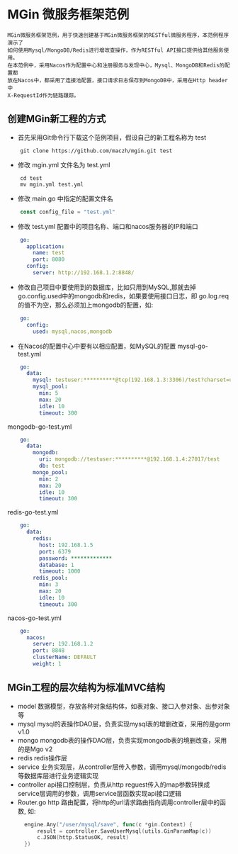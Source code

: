 # MGin 微服务框架范例

    MGin微服务框架范例，用于快速创建基于MGin微服务框架的RESTful微服务程序，本范例程序演示了
    如何使用Mysql/MongoDB/Redis进行增改查操作，作为RESTful API接口提供给其他服务使用。
    在本范例中，采用Nacos作为配置中心和注册服务与发现中心，Mysql、MongoDB和Redis的配置都
    放在Nacos中，都采用了连接池配置，接口请求日志保存到MongoDB中，采用在Http header中
    X-RequestId作为链路跟踪。
    
## 创建MGin新工程的方式

+ 首先采用Git命令行下载这个范例项目，假设自己的新工程名称为 test
    
```shell script
    git clone https://github.com/maczh/mgin.git test
```
    
+ 修改 mgin.yml 文件名为 test.yml
    
```shell script
    cd test
    mv mgin.yml test.yml
```
    
+ 修改 main.go 中指定的配置文件名
    
```go
    const config_file = "test.yml"
```
    
+ 修改 test.yml 配置中的项目名称、端口和nacos服务器的IP和端口
    
```yaml
    go:
      application:
        name: test
        port: 8080
      config:
        server: http://192.168.1.2:8848/
```
    
+ 修改自己项目中要使用到的数据库，比如只用到MySQL,那就去掉go.config.used中的mongodb和redis，如果要使用接口日志，即 go.log.req的值不为空，那么必须加上mongodb的配置，如:
    
```yaml
    go:
      config:
        used: mysql,nacos,mongodb
```
    
+ 在Nacos的配置中心中要有以相应配置，如MySQL的配置 
    mysql-go-test.yml
```yaml
    go:
      data:
        mysql: testuser:**********@tcp(192.168.1.3:3306)/test?charset=utf8&parseTime=True&loc=Local
        mysql_pool:
          min: 5
          max: 20
          idle: 10
          timeout: 300
```

mongodb-go-test.yml
```yaml
    go:
      data:
        mongodb:
          uri: mongodb://testuser:**********@192.168.1.4:27017/test
          db: test
        mongo_pool:
          min: 2
          max: 20
          idle: 10
          timeout: 300 
```

redis-go-test.yml
```yaml
    go:
      data:
        redis:
          host: 192.168.1.5
          port: 6379
          password: *************
          database: 1
          timeout: 1000
        redis_pool:
          min: 3
          max: 20
          idle: 10
          timeout: 300
```

nacos-go-test.yml
```yaml
    go:
      nacos:
        server: 192.168.1.2
        port: 8848
        clusterName: DEFAULT
        weight: 1
```
    
## MGin工程的层次结构为标准MVC结构

+ model 
  数据模型，存放各种对象结构体，如表对象、接口入参对象、出参对象等
+ mysql
  mysql的表操作DAO层，负责实现mysql表的增删改查，采用的是gorm v1.0
+ mongo
  mongodb表的操作DAO层，负责实现mongodb表的境删改查，采用的是Mgo v2
+ redis
  redis操作层
+ service
  业务实现层，从controller层传入参数，调用mysql/mongodb/redis等数据库层进行业务逻辑实现
+ controller
  api接口控制层，负责从http reguest传入的map参数转换成service层调用的参数，调用service层函数实现api接口逻辑
+ Router.go
  http 路由配置，将http的url请求路由指向调用controller层中的函数,
  如:
  ```go
	engine.Any("/user/mysql/save", func(c *gin.Context) {
		result = controller.SaveUserMysql(utils.GinParamMap(c))
		c.JSON(http.StatusOK, result)
	})
  ``` 
